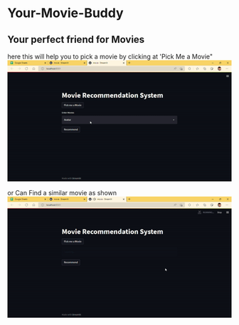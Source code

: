 # Your-Movie-Buddy
## Your perfect friend for Movies

here this will help you to pick a movie by clicking at 'Pick Me a Movie"
![Alt Text](https://github.com/code2ashish/Your-Movie-Buddy/blob/main/gif2.gif)


or Can Find a similar movie as shown
![Alt Text](https://github.com/code2ashish/Your-Movie-Buddy/blob/main/gif1.gif)

